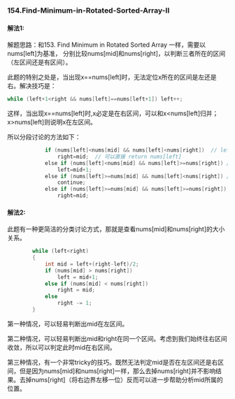 ### 154.Find-Minimum-in-Rotated-Sorted-Array-II

#### 解法1:
解题思路：和153. Find Minimum in Rotated Sorted Array 一样，需要以nums[left]为基准， 分别比较nums[mid]和nums[right]，以判断三者所在的区间（左区间还是有区间）。

此题的特别之处是，当出现x==nums[left]时，无法定位x所在的区间是左还是右。解决技巧是：
```cpp
while (left+1<right && nums[left]==nums[left+1]) left++;
```
这样，当出现x==nums[left]时,x必定是在右区间，可以和x<nums[left]归并；x>nums[left]则说明x在左区间。

所以分段讨论的方法如下：
```cpp
            if (nums[left]<nums[mid] && nums[left]<nums[right])  // left,mid,right同在一个区间
                right=mid;  // 可以直接 return nums[left]
            else if (nums[left]<nums[mid] && nums[left]>=nums[right]) // left,mid在左区间，right在右区间
                left=mid+1;
            else if (nums[left]>=nums[mid] && nums[left]<nums[right]) // mid在右区间,right在左区间，不可能
                continue;
            else if (nums[left]>=nums[mid] && nums[left]>=nums[right]) // left在左区间，mid,right在右区间
                right=mid;   
```

#### 解法2:
此题有一种更简洁的分类讨论方式，那就是查看nums[mid]和nums[right]的大小关系。
```cpp
        while (left<right)
        {
            int mid = left+(right-left)/2;  
            if (nums[mid] > nums[right])
                left = mid+1;
            else if (nums[mid] < nums[right])
                right = mid;
            else
                right -= 1;
        }
```
第一种情况，可以轻易判断出mid在左区间。

第二种情况，可以轻易判断出mid和right在同一个区间。考虑到我们始终往右区间收敛，所以可以判定此时mid在右区间。

第三种情况，有一个非常tricky的技巧。既然无法判定mid是否在左区间还是右区间，但是因为nums[mid]和nums[right]一样，那么去掉nums[right]并不影响结果。去掉nums[right]（将右边界左移一位）反而可以进一步帮助分析mid所属的位置。
